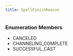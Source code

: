```yaml
---
title: SpellFinishReason
---
```






### Enumeration Members
- CANCELED
- CHANNELING\_COMPLETE
- SUCCESSFUL\_CAST
